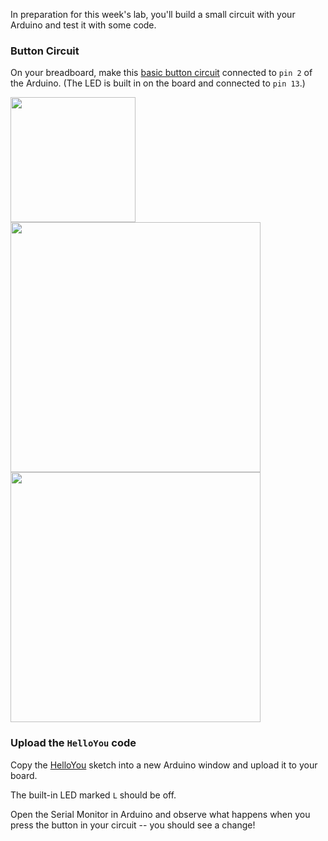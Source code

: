 In preparation for this week's lab, you'll build a small circuit with your Arduino and test it with some code.

### Button Circuit

On your breadboard, make this [basic button circuit](#basic-button-circuit) connected to `pin 2` of the Arduino. (The LED is built in on the board and connected to `pin 13`.)

<img src="https://github.com/FAR-Lab/Developing-and-Designing-Interactive-Devices/wiki/images/button_circuit.png" width="200px">

<img src="https://github.com/FAR-Lab/Developing-and-Designing-Interactive-Devices/wiki/images/metroCircuit.png" width="400px"> 

<img src="https://github.com/FAR-Lab/Developing-and-Designing-Interactive-Devices/wiki/images/realCircuit.jpg" width="400px">

### Upload the `HelloYou` code

Copy the [HelloYou](https://github.com/FAR-Lab/interaction-engine/blob/master/helloYouSketch.ino) sketch into a new Arduino window and upload it to your board.

The built-in LED marked `L` should be off.

Open the Serial Monitor in Arduino and observe what happens when you press the button in your circuit -- you should see a change!